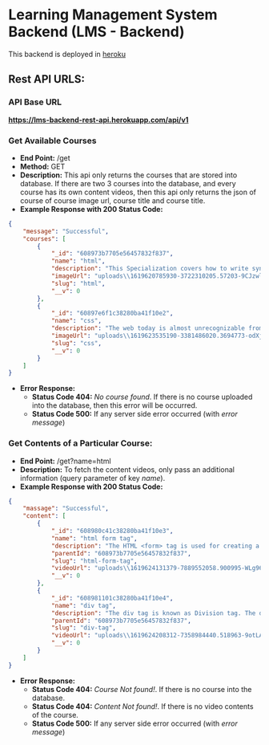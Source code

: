 # Learning Management System Backend (LMS - Backend)
This backend is deployed in [heroku](https://dashboard.heroku.com)
## Rest API URLS:
### API Base URL
**https://lms-backend-rest-api.herokuapp.com/api/v1**
### Get Available Courses
- **End Point:** /get 
- **Method:** GET
- **Description:** This api only returns the courses that are stored into database. If there are two 3 courses into the database, and every course has its own content videos, then this api only returns the json of course of course image url, course title and course title.
- **Example Response with 200 Status Code:**
```json
{
    "message": "Successful",
    "courses": [
        {
            "_id": "608973b7705e56457832f837",
            "name": "html",
            "description": "This Specialization covers how to write syntactically correct HTML5 and CSS3, and how to create interactive web experiences with JavaScript. Mastering this range of technologies will allow you to develop high quality web sites that, work seamlessly on mobile, tablet, and large screen browsers accessible. During the capstone you will develop a professional-quality web portfolio demonstrating your growth as a web developer and your knowledge of accessible web design. This will include your ability to design and implement a responsive site that utilizes tools to create a site that is accessible to a wide audience, including those with visual, audial, physical, and cognitive impairments.",
            "imageUrl": "uploads\\1619620785930-3722310205.57203-9CJzwl0qV-.jpg",
            "slug": "html",
            "__v": 0
        },
        {
            "_id": "60897e6f1c38280ba41f10e2",
            "name": "css",
            "description": "The web today is almost unrecognizable from the early days of white pages with lists of blue links.  Now, sites are designed with complex layouts, unique fonts, and customized color schemes.   This course will show you the basics of Cascading Style Sheets (CSS3).  The emphasis will be on learning how to write CSS rules, how to test code, and how to establish good programming habits.   ",
            "imageUrl": "uploads\\1619623535190-3381486020.3694773-odXj3izUR-.png",
            "slug": "css",
            "__v": 0
        }
    ]
}
```
- **Error Response:**
  - **Status Code 404:** *No course found*. If there is no course uploaded into the database, then this error will be occurred.
  - **Status Code 500:** If any server side error occurred (with *error message*)


### Get Contents of a Particular Course:
- **End Point:** /get?name=html
-  **Description:** To fetch the content videos, only pass an additional information (query parameter of key *name*). 
-  **Example Response with 200 Status Code:**
```json
{
    "massage": "Successful",
    "content": [
        {
            "_id": "608980c41c38280ba41f10e3",
            "name": "html form tag",
            "description": "The HTML <form> tag is used for creating a form for user input. A form can contain textfields, checkboxes, radio-buttons and more. Forms are used to pass user-data to a specified URL.",
            "parentId": "608973b7705e56457832f837",
            "slug": "html-form-tag",
            "videoUrl": "uploads\\1619624131379-7889552058.900995-WLg96MaNZ-.mp4",
            "__v": 0
        },
        {
            "_id": "608981101c38280ba41f10e4",
            "name": "div tag",
            "description": "The div tag is known as Division tag. The div tag is used in HTML to make divisions of content in the web page like (text, images, header, footer, navigation bar, etc). Div tag has both open(<div>) and closing (</div>) tag and it is mandatory to close the tag. The Div is the most usable tag in web development because it helps us to separate out data in the web page and we can create a particular section for particular data or function in the web pages.",
            "parentId": "608973b7705e56457832f837",
            "slug": "div-tag",
            "videoUrl": "uploads\\1619624208312-7358984440.518963-9otLAihwX-.mp4",
            "__v": 0
        }
    ]
}
```
- **Error Response:**
  - **Status Code 404:** *Course Not found!*. If there is no course into the database.
  - **Status Code 404:** *Content Not found!*. If there is no video contents of the course.
  - **Status Code 500:** If any server side error occurred (with *error message*)
